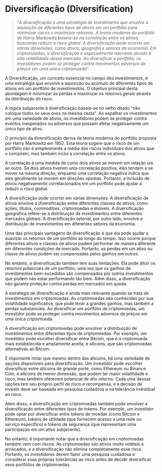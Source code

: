 # Diversificação (Diversification)

>"*A diversificação é uma estratégia de investimento que envolve a aquisição de diferentes tipos de ativos em um portfólio para minimizar riscos e maximizar retornos. A teoria moderna do portfólio de Harry Markowitz baseia-se na correlação entre os ativos, buscando reduzir o risco global. A diversificação pode ocorrer em várias dimensões, como ativos, geografia e setores da economia. Em criptomoedas, a diversificação é especialmente relevante devido à alta volatilidade desse mercado. Ao diversificar o portfólio, os investidores podem se proteger contra movimentos adversos de preços em uma única criptomoeda*"

A Diversificação, um conceito essencial no campo dos investimentos, é uma estratégia que envolve a aquisição ou acúmulo de diferentes tipos de ativos em um portfólio de investimentos. O objetivo principal desta abordagem é minimizar as perdas e maximizar os retornos gerais através da distribuição do risco.

A lógica subjacente à diversificação baseia-se no velho ditado "não coloque todos os seus ovos na mesma cesta". Ao espalhar os investimentos em uma variedade de ativos, os investidores podem se proteger contra eventos inesperados ou adversos que possam afetar negativamente um único tipo de ativo.

O princípio da diversificação deriva da teoria moderna do portfólio proposta por Harry Markowitz em 1952. Esta teoria sugere que o risco de um portfólio não é simplesmente a média dos riscos individuais dos ativos que o compõem, mas também inclui a correlação entre os ativos.

A correlação é uma medida de como dois ativos se movem em relação um ao outro. Se dois ativos tiverem uma correlação positiva, eles tendem a se mover na mesma direção, enquanto uma correlação negativa indica que eles geralmente se movem em direções opostas. Portanto, a inclusão de ativos negativamente correlacionados em um portfólio pode ajudar a reduzir o risco global.

A diversificação pode ocorrer em várias dimensões. A diversificação de ativos envolve a diversificação entre diferentes classes de ativos, como ações, títulos, commodities, criptomoedas e imóveis. A diversificação geográfica refere-se à distribuição de investimentos entre diferentes mercados globais. A diversificação setorial, por outro lado, envolve a distribuição de investimentos em diferentes setores da economia.

Uma das principais vantagens da diversificação é que ela pode ajudar a suavizar os retornos de um portfólio ao longo do tempo. Isso ocorre porque diferentes ativos e classes de ativos podem performar de maneira diferente em diferentes condições de mercado. Portanto, as perdas em um ativo ou classe de ativos podem ser compensadas pelos ganhos em outros.

No entanto, a diversificação também tem suas limitações. Ela pode diluir os retornos potenciais de um portfólio, uma vez que os ganhos de investimentos bem-sucedidos são compensados por outros investimentos que podem não estar performando tão bem. Além disso, a diversificação não garante proteção contra perdas em mercados em queda.

A estratégia de diversificação é ainda mais relevante quando se trata de investimentos em criptomoedas. As criptomoedas são conhecidas por sua volatilidade significativa, que pode levar a grandes ganhos, mas também a perdas substanciais. Ao diversificar um portfólio de criptomoedas, um investidor pode se proteger contra movimentos adversos de preços em uma única criptomoeda.

A diversificação em criptomoedas pode envolver a distribuição de investimentos entre diferentes tipos de criptomoedas. Por exemplo, um investidor pode escolher diversificar entre Bitcoin, que é a criptomoeda mais estabelecida e amplamente aceita, e altcoins, que são criptomoedas alternativas ao Bitcoin.

É importante notar que mesmo dentro das altcoins, há uma variedade de opções disponíveis para diversificação. Um investidor pode escolher diversificar entre altcoins de grande porte, como Ethereum ou Binance Coin, e altcoins de menor dimensão, que podem ter maior volatilidade e risco, mas também oferecem potencial de alto retorno. Cada uma dessas opções tem seu próprio perfil de risco e recompensa, e a decisão de investir deve ser baseada em pesquisa cuidadosa e na tolerância individual ao risco.

Além disso, a diversificação em criptomoedas também pode envolver a diversificação entre diferentes tipos de tokens. Por exemplo, um investidor pode optar por diversificar entre tokens de moedas (como Bitcoin e Ethereum), tokens de utilidade (que fornecem acesso a uma rede ou serviço específico) e tokens de segurança (que representam uma participação em um ativo subjacente).

No entanto, é importante notar que a diversificação em criptomoedas também vem com riscos. As criptomoedas são ativos muito voláteis e arriscados, e a diversificação não elimina completamente esse risco. Portanto, os investidores devem fazer uma pesquisa cuidadosa e considerar suas próprias tolerâncias ao risco antes de decidir diversificar seus portfólios de criptomoedas.
